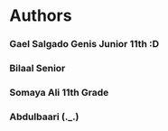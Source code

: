 # Authors
### Gael Salgado Genis Junior 11th :D
### Bilaal Senior
### Somaya Ali 11th Grade
### Abdulbaari (._.)

